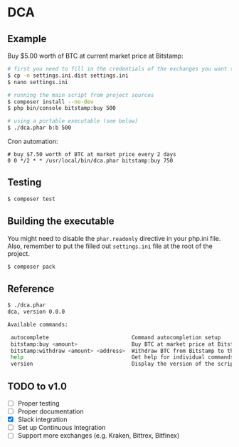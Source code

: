# DCA

## Example

Buy $5.00 worth of BTC at current market price at Bitstamp:

```bash
# first you need to fill in the credentials of the exchanges you want to use
$ cp -n settings.ini.dist settings.ini
$ nano settings.ini

# running the main script from project sources
$ composer install --no-dev
$ php bin/console bitstamp:buy 500

# using a portable executable (see below)
$ ./dca.phar b:b 500
```

Cron automation:

```
# buy $7.50 worth of BTC at market price every 2 days
0 0 */2 * * /usr/local/bin/dca.phar bitstamp:buy 750
```

## Testing

```bash
$ composer test
```

## Building the executable

You might need to disable the `phar.readonly` directive in your php.ini file.
Also, remember to put the filled out `settings.ini` file at the root of the project.

```bash
$ composer pack
```

## Reference

```bash
$ ./dca.phar
dca, version 0.0.0

Available commands:

 autocomplete                          Command autocompletion setup
 bitstamp:buy <amount>                 Buy BTC at market price at Bitstamp. The amount is given in USD cents.
 bitstamp:withdraw <amount> <address>  Withdraw BTC from Bitstamp to the given address. The amount is given in satoshis.
 help                                  Get help for individual commands
 version                               Display the version of the script
```

## TODO to v1.0

- [ ] Proper testing
- [ ] Proper documentation
- [x] Slack integration
- [ ] Set up Continuous Integration
- [ ] Support more exchanges (e.g. Kraken, Bittrex, Bitfinex)
